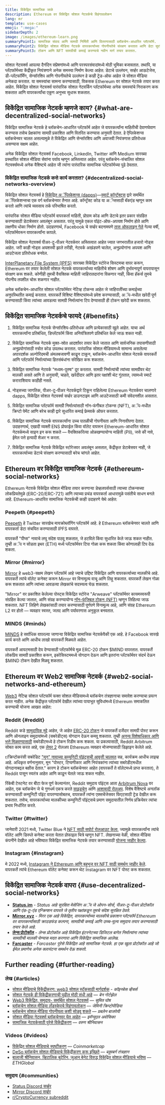```yaml
---
title: विकेंद्रित सामाजिक जाळे
description: Ethereum वर विकेंद्रित सोशल नेटवर्कचे विहंगावलोकन
lang: mr
template: use-cases
emoji: ":mega:"
sidebarDepth: 2
image: /images/ethereum-learn.png
summaryPoint1: सामाजिक संवाद आणि सामग्री निर्मिती आणि वितरणासाठी ब्लॉकचेन-आधारित प्लॅटफॉर्म.
summaryPoint2: विकेंद्रित सोशल मीडिया नेटवर्क वापरकर्त्याच्या गोपनीयतेचे संरक्षण करतात आणि डेटा सुरक्षितता वाढवतात.
summaryPoint3: टोकन आणि NFT सामग्रीची कमाई करण्याचे नवीन मार्ग तयार करतात.
---
```


सोशल नेटवर्क्स आपल्या दैनंदिन संप्रेषणांमध्ये आणि परस्परसंवादांमध्ये मोठी भूमिका बजावतात. तथापि, या प्लॅटफॉर्मच्या केंद्रीकृत नियंत्रणाने अनेक समस्या निर्माण केल्या आहेत: डेटाचे उल्लंघन, सर्व्हर आऊटेजेस, डी-प्लॅटफॉर्मिंग, सेन्सॉरशिप आणि गोपनीयतेचे उल्लंघन हे काही ट्रेड-ऑफ आहेत जे सोशल मीडिया अनेकदा करतात. या समस्यांचा सामना करण्यासाठी, विकसक Ethereum वर सोशल नेटवर्क तयार करत आहेत. विकेंद्रित सोशल नेटवर्क्स पारंपारिक सोशल नेटवर्किंग प्लॅटफॉर्मच्या अनेक समस्यांचे निराकरण करू शकतात आणि वापरकर्त्यांचा एकूण अनुभव सुधारू शकतात.

## विकेंद्रित सामाजिक नेटवर्क म्हणजे काय? {#what-are-decentralized-social-networks}

विकेंद्रित सामाजिक नेटवर्क हे ब्लॉकचेन-आधारित प्लॅटफॉर्म आहेत जे वापरकर्त्यांना माहितीची देवाणघेवाण करण्यास तसेच प्रेक्षकांना सामग्री प्रकाशित आणि वितरित करण्यास अनुमती देतात. हे ऍप्लिकेशन्स ब्लॉकचेनवर चालत असल्यामुळे ते विकेंद्रित आणि सेन्सॉरशिप आणि अवाजवी नियंत्रणास प्रतिरोधक असण्यास सक्षम आहेत.

अनेक विकेंद्रित सोशल नेटवर्क्स Facebook, LinkedIn, Twitter आणि Medium सारख्या प्रस्थापित सोशल मीडिया सेवांना पर्याय म्हणून अस्तित्वात आहेत. परंतु ब्लॉकचेन-संचालित सोशल नेटवर्क्समध्ये अनेक वैशिष्ट्ये आहेत जी त्यांना पारंपारिक सामाजिक प्लॅटफॉर्मच्या पुढे ठेवतात.

### विकेंद्रित सामाजिक नेटवर्क कसे कार्य करतात? {#decentralized-social-networks-overview}

विकेंद्रित सोशल नेटवर्क्स हे [विकेंद्रित अॅप्लिकेशन्स (dapps)](/dapps/)—[स्मार्ट कॉन्ट्रॅक्ट्स](/developers/docs/smart-contracts/) द्वारे समर्थित अॅप्लिकेशन्सचा एक वर्ग ब्लॉकचेनवर तैनात आहे. कॉन्ट्रॅक्ट कोड या अॅप्ससाठी बॅकएंड म्हणून काम करतो आणि त्यांचे व्यवसाय तर्क परिभाषित करतो.

पारंपारिक सोशल मीडिया प्लॅटफॉर्म वापरकर्ता माहिती, प्रोग्राम कोड आणि डेटाचे इतर प्रकार संग्रहित करण्यासाठी डेटाबेसवर अवलंबून असतात. परंतु यामुळे एकल पॉइंट-ऑफ-अपयश निर्माण होते आणि लक्षणीय धोका निर्माण होतो. उदाहरणार्थ, Facebook चे सर्व्हर बदनामपणे [तास ऑफलाइन गेले](https://www.npr.org/2021/10/05/1043211171/facebook-instagram-whatsapp-outage-business-impact) गेल्या वर्षी, प्लॅटफॉर्मवरून वापरकर्त्यांना कापले.

विकेंद्रित सोशल नेटवर्क्स पीअर-टू-पीअर नेटवर्कवर अस्तित्वात आहेत ज्यात जगभरातील हजारो नोड्स आहेत. जरी काही नोड्स अयशस्वी झाले तरीही, नेटवर्क अखंडपणे चालेल, अनुप्रयोगांना अपयश आणि आउटेजला प्रतिरोधक बनवेल.

[InterPlanetary File System (IPFS)](https://ipfs.io/) सारख्या विकेंद्रित स्टोरेज सिस्टमचा वापर करून, Ethereum वर तयार केलेली सोशल नेटवर्क वापरकर्त्याच्या माहितीचे शोषण आणि दुर्भावनापूर्ण वापरापासून संरक्षण करू शकते. कोणीही तुमची वैयक्तिक माहिती जाहिरातदारांना विकणार नाही, किंवा हॅकर्स तुमचे गोपनीय तपशील चोरू शकणार नाहीत.

अनेक ब्लॉकचेन-आधारित सोशल प्लॅटफॉर्मवर नेटिव्ह टोकन्स आहेत जे जाहिरातींच्या कमाईच्या अनुपस्थितीत कमाई करतात. वापरकर्ते विशिष्ट वैशिष्ट्यांमध्ये प्रवेश करण्यासाठी, अॅप-मधील खरेदी पूर्ण करण्यासाठी किंवा त्यांच्या आवडत्या सामग्री निर्मात्यांना टिप देण्यासाठी ही टोकन खरेदी करू शकतात.

## विकेंद्रित सामाजिक नेटवर्कचे फायदे {#benefits}

1. विकेंद्रित सामाजिक नेटवर्क सेन्सॉरशिप-प्रतिरोधक आणि प्रत्येकासाठी खुले आहेत. याचा अर्थ वापरकर्त्यांना प्रतिबंधित, डिप्लॅटफॉर्म किंवा अनियंत्रितपणे प्रतिबंधित केले जाऊ शकत नाही.

2. विकेंद्रित सामाजिक नेटवर्क मुक्त-स्रोत आदर्शांवर तयार केले जातात आणि सार्वजनिक तपासणीसाठी अनुप्रयोगांसाठी स्त्रोत कोड उपलब्ध करतात. पारंपारिक सोशल मीडियामध्ये सामान्य असलेल्या अपारदर्शक अल्गोरिदमची अंमलबजावणी काढून टाकून, ब्लॉकचेन-आधारित सोशल नेटवर्क वापरकर्ते आणि प्लॅटफॉर्म निर्मात्यांच्या हितसंबंधांना संरेखित करू शकतात.

3. विकेंद्रित सामाजिक नेटवर्क "मध्यम-पुरुष" दूर करतात. सामग्री निर्मात्यांची त्यांच्या सामग्रीवर थेट मालकी असते आणि ते अनुयायी, चाहते, खरेदीदार आणि इतर पक्षांशी थेट गुंततात, त्यामध्ये स्मार्ट कराराशिवाय काहीही नसते.

4. नोड्सच्या जागतिक, पीअर-टू-पीअर नेटवर्कद्वारे टिकून राहिलेल्या Ethereum नेटवर्कवर चालणारे dapps, विकेंद्रित सोशल नेटवर्क्स सर्व्हर डाउनटाइम आणि आउटेजसाठी कमी संवेदनशील असतात.

5. विकेंद्रित सामाजिक प्लॅटफॉर्म सामग्री निर्मात्यांसाठी नॉन-फंगीबल टोकन्स (NFT), अॅप-मधील क्रिप्टो पेमेंट आणि बरेच काही द्वारे सुधारित कमाई फ्रेमवर्क ऑफर करतात.

6. विकेंद्रित सामाजिक नेटवर्क वापरकर्त्यांना उच्च पातळीची गोपनीयता आणि निनावीपणा देतात. उदाहरणार्थ, एखादी व्यक्ती ENS प्रोफाईल किंवा वॉलेट वापरून Ethereum-आधारित सोशल नेटवर्कमध्ये साइन इन करू शकते — वैयक्तिकरित्या ओळखण्यायोग्य माहिती (PII), जसे की नावे, ईमेल पत्ते इत्यादी शेअर न करता.

7. विकेंद्रित सामाजिक नेटवर्क विकेंद्रित स्टोरेजवर अवलंबून असतात, केंद्रीकृत डेटाबेसवर नाही, जे वापरकर्त्याच्या डेटाचे संरक्षण करण्यासाठी बरेच चांगले आहेत.

## Ethereum वर विकेंद्रित सामाजिक नेटवर्क {#ethereum-social-networks}

Ethereum नेटवर्क विकेंद्रित सोशल मीडिया तयार करणार्‍या डेव्हलपर्ससाठी त्याच्या टोकन्सच्या लोकप्रियतेमुळे (ERC-20/ERC-721) आणि त्याच्या प्रचंड वापरकर्ता आधारामुळे पसंतीचे साधन बनले आहे. Ethereum-आधारित सामाजिक नेटवर्कची काही उदाहरणे येथे आहेत:

### Peepeth {#peepeth}

[Peepeth](https://peepeth.com/) हे Twitter सारखेच मायक्रोब्लॉगिंग प्लॅटफॉर्म आहे. हे Ethereum ब्लॉकचेनवर चालते आणि वापरकर्ता डेटा संचयित करण्यासाठी IPFS वापरते.

वापरकर्ते "पीप्स" नावाचे लघु संदेश पाठवू शकतात, जे हटविले किंवा सुधारित केले जाऊ शकत नाहीत. तुम्ही अॅप न सोडता इथर (ETH) मध्ये प्लॅटफॉर्मवर टिपा गोळा करू शकता किंवा कोणालाही टिप देऊ शकता.

### Mirror {#mirror}

[Mirror](https://mirror.xyz/) हे web3-सक्षम लेखन प्लॅटफॉर्म आहे ज्याचे उद्दिष्ट विकेंद्रित आणि वापरकर्त्याच्या मालकीचे आहे. वापरकर्ते त्यांचे वॉलेट कनेक्ट करून Mirror वर विनामूल्य वाचू आणि लिहू शकतात. वापरकर्ते लेखन गोळा करू शकतात आणि त्यांच्या आवडत्या लेखकांचे सदस्यत्व घेऊ शकतात.

"Mirror" वर प्रकाशित केलेल्या पोस्ट्स विकेंद्रित स्टोरेज "Arweave" प्लॅटफॉर्मवर कायमस्वरूपी संग्रहित केल्या जातात, आणि संग्रह करण्यायोग्य [नॉन-फंजिबल टोकन (NFT)](/nft/) म्हणून लिहिल्या जाऊ शकतात. NFT लिहिणे लेखकांसाठी तयार करण्यासाठी पूर्णपणे विनामूल्य आहे, आणि संग्रह Ethereum L2 वर होतो — व्यवहार स्वस्त, जलद आणि पर्यावरणास अनुकूल बनवतात.

### MINDS {#minds}

[MINDS](https://www.minds.com/) हे सर्वाधिक वापरल्या जाणार्‍या विकेंद्रित सामाजिक नेटवर्कपैकी एक आहे. हे Facebook सारखे कार्य करते आणि आधीच लाखो वापरकर्ते मिळवले आहेत.

वापरकर्ते आयटमसाठी देय देण्यासाठी प्लॅटफॉर्मचे मूळ ERC-20 टोकन $MIND वापरतात. वापरकर्ते लोकप्रिय सामग्री प्रकाशित करून, इकोसिस्टममध्ये योगदान देऊन आणि इतरांना प्लॅटफॉर्मवर संदर्भ देऊन $MIND टोकन देखील मिळवू शकतात.

## Ethereum वर Web2 सामाजिक नेटवर्क {#web2-social-networks-and-ethereum}

[Web3](/web3/) नेटिव्ह सोशल प्लॅटफॉर्म फक्त सोशल मीडियामध्ये ब्लॉकचेन तंत्रज्ञानाचा समावेश करण्याचा प्रयत्न करत नाहीत. अनेक केंद्रीकृत प्लॅटफॉर्म देखील त्यांच्या पायाभूत सुविधांमध्ये Ethereum समाकलित करण्याची योजना आखत आहेत:

### Reddit {#reddit}

Reddit कडे [सामुदायिक मुद्दे](https://cointelegraph.com/news/reddit-to-reportedly-tokenize-karma-points-and-onboard-500m-new-users) आहेत, जे आहेत [ERC-20 टोकन](/developers/docs/standards/tokens/erc-20/) जे वापरकर्ते दर्जेदार सामग्री पोस्ट करून आणि ऑनलाइन समुदायांमध्ये (सबरेडीट्स) योगदान देऊन कमवू शकतात. तुम्ही [अनन्य विशेषाधिकार आणि भत्ते मिळवण्यासाठी](https://www.reddit.com/community-points/) सबरेडीटमध्ये हे टोकन रिडीम करू शकता. या प्रकल्पासाठी, Reddit Arbitrum सोबत काम करत आहे, एक [लेयर 2](/layer-2/) रोलअप Ethereum व्यवहार मोजण्यासाठी डिझाइन केलेले आहे.

r/क्रिप्टोकरंसी सबरेडिट ["मून" नावाच्या कम्युनिटी पॉइंट्सची आवृत्ती चालवत](https://www.reddit.com/r/CryptoCurrency/wiki/moons_wiki) सह, कार्यक्रम आधीच लाइव्ह आहे. अधिकृत वर्णनानुसार, मून "पोस्टर, टिप्पणीकार आणि नियंत्रकांना त्यांच्या सबरेडीटमधील योगदानाबद्दल बक्षीस देतात." कारण हे टोकन ब्लॉकचेनवर आहेत (वापरकर्ते ते वॉलेटमध्ये प्राप्त करतात), ते Reddit पासून स्वतंत्र आहेत आणि काढून घेतले जाऊ शकत नाहीत.

रिंकेबी टेस्टनेट वर बीटा फेज पूर्ण केल्यानंतर, Reddit समुदाय पॉइंट्स आता [Arbitrum Nova](https://nova.arbitrum.io/) वर आहेत, एक ब्लॉकचेन जे चे गुणधर्म एकत्र करते [साइडचेन](/developers/docs/scaling/sidechains/) आणि [आशावादी रोलअप](/developers/docs/scaling/optimistic-rollups/). विशेष वैशिष्‍ट्ये अनलॉक करण्‍यासाठी कम्युनिटी पॉइंट वापरण्‍यासोबतच, वापरकर्ते त्‍यांना एक्सचेंजेसवर फिएटसाठी ट्रेड देखील करू शकतात. तसेच, वापरकर्त्याच्या मालकीच्या कम्युनिटी पॉइंट्सचे प्रमाण समुदायातील निर्णय प्रक्रियेवर त्यांचा प्रभाव निर्धारित करते.

### Twitter {#twitter}

जानेवारी 2021 मध्ये, Twitter Blue ने [NFT साठी सपोर्ट रोलआउट केला](https://mashable.com/article/twitter-blue-nft-profile-picture), ज्यामुळे वापरकर्त्यांना त्यांचे वॉलेट आणि डिस्प्ले कनेक्ट करता येतात प्रोफाइल चित्रे म्हणून NFT. लेखनाच्या वेळी, सोशल मीडिया कंपनीने देखील आहे भविष्यात विकेंद्रित सामाजिक नेटवर्क तयार करण्यासाठी [योजना जाहीर केल्या](https://www.theverge.com/2021/8/16/22627435/twitter-bluesky-lead-jay-graber-decentralized-social-web).

### Instagram {#instagram}

मे 2022 मध्ये, [Instagram ने Ethereum आणि बहुभुज वर NFT साठी समर्थन जाहीर केले](https://about.instagram.com/blog/announcements/instagram-digital-collectibles). वापरकर्ते त्यांचे Ethereum वॉलेट कनेक्ट करून थेट Instagram वर NFT पोस्ट करू शकतात.

## विकेंद्रित सामाजिक नेटवर्क वापरा {#use-decentralized-social-networks}

- **[Status.im](https://status.im/)** - _Status आहे सुरक्षित मेसेजिंग अॅप जे ओपन-सोर्स, पीअर-टू-पीअर प्रोटोकॉल आणि एंड-टू-एंड एन्क्रिप्शन वापरते जे तृतीय पक्षांकडून तुमचे संदेश सुरक्षित ठेवते._
- **[Mirror.xyz](https://mirror.xyz/)** - _मिरर एक आहे विकेंद्रित, वापरकर्त्याच्या मालकीचे प्रकाशन प्लॅटफॉर्म Ethereum वर वापरकर्त्यांसाठी क्राउडफंड कल्पना, सामग्रीची कमाई आणि उच्च-मूल्य समुदाय तयार करण्यासाठी तयार केले आहे._
- **[लेन्स प्रोटोकॉल](https://lens.xyz/)** - _लेन्स प्रोटोकॉल आहे विकेंद्रित इंटरनेटच्या डिजिटल बागेत निर्मात्यांना त्यांच्या सामग्रीची मालकी घेण्यास मदत करणारा आणि विकेंद्रित सामाजिक आलेख._
- **[Farcaster](https://farcaster.xyz/)** - _Farcaster पुरेसे विकेंद्रित आहे सामाजिक नेटवर्क. हा एक खुला प्रोटोकॉल आहे जो ईमेल प्रमाणेच अनेक क्लायंटना समर्थन देऊ शकतो._

## Further reading {#further-reading}

### लेख {#articles}

- [सोशल मीडियाचे विकेंद्रीकरण: web3 सोशल स्टॅकसाठी मार्गदर्शक](https://www.coinbase.com/blog/decentralizing-social-media-a-guide-to-the-web3-social-stack) - _कॉइनबेस व्हेंचर्स_
- [सोशल नेटवर्क ही विकेंद्रीकरणाची पुढील मोठी संधी आहे](https://www.coindesk.com/tech/2021/01/22/social-networks-are-the-next-big-decentralization-opportunity/) — _बेन गोर्टझेल_
- [Web3 विकेंद्रित, समुदाय- समर्थित सोशल नेटवर्क्स](https://venturebeat.com/2022/02/26/web3-holds-the-promise-of-decentralized-community-powered-social-networks/) — _सुमित घोष_
- [ब्लॉकचेन सोशल मीडिया लँडस्केपचे विहंगावलोकन](https://www.gemini.com/cryptopedia/blockchain-social-media-decentralized-social-media) — _जेमिनी क्रिप्टोपीडिया_
- [ब्लॉकचेन सोशल मीडिया गोपनीयता कशी सोडवू शकते](https://www.investopedia.com/news/ethereum-blockchain-social-media-privacy-problem-linkedin-indorse/) — _प्रबलेन बाजपेयी_
- [सोशल मीडिया नेटवर्क्स ब्लॉकचेनवर येत आहेत](https://eawosika.com/what-are-decentralized-social-networks) — _इमॅन्युएल अवोसिका_
- [सामाजिक नेटवर्कसाठी पुरेसे विकेंद्रीकरण](https://www.varunsrinivasan.com/2022/01/11/sufficient-decentralization-for-social-networks) — _वरुण श्रीनिवासन_

### Videos {#videos}

- [विकेंद्रित सोशल मीडियाचे स्पष्टीकरण](https://www.youtube.com/watch?v=UdT2lpcGvcQ) — _Coinmarketcap_
- [DeSo ब्लॉकचेन सोशल मीडियाचे विकेंद्रीकरण करू इच्छिते](https://www.youtube.com/watch?v=SG2HUiVp0rE) — _ब्लूमबर्ग तंत्रज्ञान_
- [बालाजी श्रीनिवासन, व्हिटालिक बुटेरिन, जुआन बेनेट विरुद्ध विकेंद्रित सोशल मीडियाचे भविष्य](https://www.youtube.com/watch?v=DTxE9KV3YrE) — _ETHGlobal_

### समुदाय {#communities}

- [Status Discord सर्व्हर](https://discord.com/invite/3Exux7Y)
- [Mirror Discord सर्व्हर](https://discord.com/invite/txuCHcE8wV)
- [r/CryptoCurrency subreddit](https://www.reddit.com/r/CryptoCurrency/)

